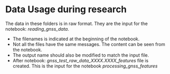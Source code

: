 # Data Usage during research

The data in these folders is in raw format. They are the input for the notebook: *reading_gnss_data*.
- The filenames is indicated at the beginning of the notebook.
- Not all the files have the same messages. The content can be seen from the notebook.
- The output name should also be modified to match the input file.
- After notebook: *gnss_test_raw_data_XXXX.XXXX_features* file is created. This is the input for the notebook *processing_gnss_features*
